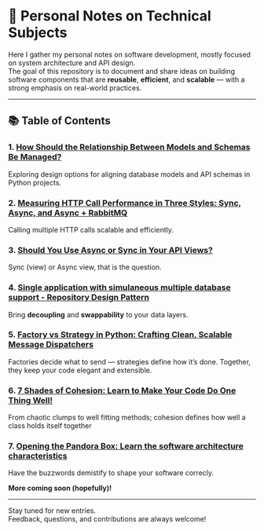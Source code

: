 # 📝 Personal Notes on Technical Subjects

Here I gather my personal notes on software development, mostly focused on system architecture and API design.  
The goal of this repository is to document and share ideas on building software components that are **reusable**, **efficient**, and **scalable** — with a strong emphasis on real-world practices.

---

## 📚 Table of Contents

### 1. [How Should the Relationship Between Models and Schemas Be Managed?](posts/model-schema-design.md)
   Exploring design options for aligning database models and API schemas in Python projects.

### 2. [Measuring HTTP Call Performance in Three Styles: Sync, Async, and Async + RabbitMQ](posts/sync-async-mq.md)
   Calling multiple HTTP calls scalable and efficiently.

### 3. [Should You Use Async or Sync in Your API Views?](posts/async-or-sync.md)
   Sync (view) or Async view, that is the question.

### 4. [Single application with simulaneous multiple database support - Repository Design Pattern](posts/multiple-db-support.md)
   Bring **decoupling** and **swappability** to your data layers.

### 5. [Factory vs Strategy in Python: Crafting Clean, Scalable Message Dispatchers](posts/factory-vs-strategy.md)
   Factories decide what to send — strategies define how it’s done. Together, they keep your code elegant and extensible.

### 6. [7 Shades of Cohesion: Learn to Make Your Code Do One Thing Well!](posts/cohesion.md)
   From chaotic clumps to well fitting methods; cohesion defines how well a class holds itself together

### 7. [Opening the Pandora Box: Learn the software architecture characteristics](posts/characteristics.md)
   Have the buzzwords demistify to shape your software correcly.

**More coming soon (hopefully)!**

---

Stay tuned for new entries.  
Feedback, questions, and contributions are always welcome!
